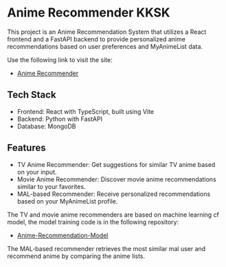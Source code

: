 # Anime Recommender KKSK

This project is an Anime Recommendation System that utilizes a React frontend and a FastAPI backend to provide personalized anime recommendations based on user preferences and MyAnimeList data.

Use the following link to visit the site:
- [Anime Recommender](https://kksk.yukinolov.com)

## Tech Stack

- Frontend: React with TypeScript, built using Vite
- Backend: Python with FastAPI
- Database: MongoDB

## Features

- TV Anime Recommender: Get suggestions for similar TV anime based on your input.
- Movie Anime Recommender: Discover movie anime recommendations similar to your favorites.
- MAL-based Recommender: Receive personalized recommendations based on your MyAnimeList profile.

The TV and movie anime recommenders are based on machine learning cf model, the model training code is in the following repository:
- [Anime-Recommendation-Model](https://github.com/sl-shen/Anime-Recommendation-Model)

The MAL-based recommender retrieves the most similar mal user and recommend anime by comparing the anime lists.


